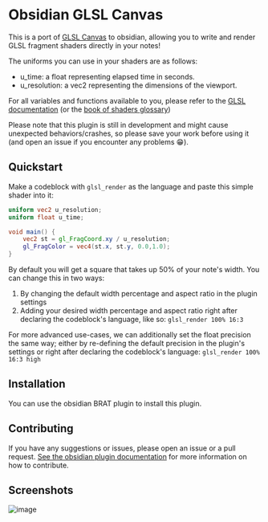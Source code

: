 # Obsidian GLSL Canvas

This is a port of [GLSL Canvas](https://github.com/patriciogonzalezvivo/glslCanvas) to obsidian, allowing you to write and render GLSL fragment shaders directly in your notes!

The uniforms you can use in your shaders are as follows:
- u_time: a float representing elapsed time in seconds.
- u_resolution: a vec2 representing the dimensions of the viewport.

For all variables and functions available to you, please refer to the [GLSL documentation](https://registry.khronos.org/OpenGL-Refpages/gl4/index.php) (or the [book of shaders glossary](https://thebookofshaders.com/glossary/))

Please note that this plugin is still in development and might cause unexpected behaviors/crashes, so please save your work before using it (and open an issue if you encounter any problems 😁). 

## Quickstart

Make a codeblock with `glsl_render` as the language and paste this simple shader into it:

```glsl
uniform vec2 u_resolution;
uniform float u_time;

void main() {
	vec2 st = gl_FragCoord.xy / u_resolution;
    gl_FragColor = vec4(st.x, st.y, 0.0,1.0);
}
```

By default you will get a square that takes up 50% of your note's width. You can change this in two ways:
1. By changing the default width percentage and aspect ratio in the plugin settings
2. Adding your desired width percentage and aspect ratio right after declaring the codeblock's language, like so: `glsl_render 100% 16:3`

For more advanced use-cases, we can additionally set the float precision the same way; either by re-defining the default precision in the plugin's settings or right after declaring the codeblock's language: `glsl_render 100% 16:3 high`

## Installation
You can use the obsidian BRAT plugin to install this plugin.

## Contributing

If you have any suggestions or issues, please open an issue or a pull request. [See the obsidian plugin documentation](https://docs.obsidian.md/Plugins/Getting+started/Build+a+plugin) for more information on how to contribute.

## Screenshots

![image](https://github.com/user-attachments/assets/1d7f2940-08d9-4a1e-8ddf-3bde9801e98b)
